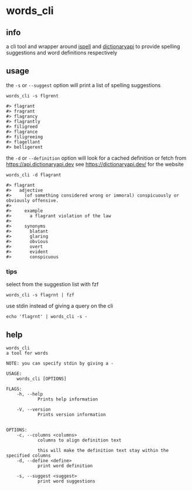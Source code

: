 # words_cli

## info

a cli tool and wrapper around [ispell](https://github.com/lise-henry/rust-ispell) and [dictionaryapi](https://dictionaryapi.dev/) to provide spelling suggestions and word definitions respectively

## usage

the `-s` or `--suggest` option will print a list of spelling suggestions

```
words_cli -s flgrent

#> flagrant
#> fragrant
#> flagrancy
#> flagrantly
#> filigreed
#> flagrance
#> filigreeing
#> flagellant
#> belligerent
```

the `-d` or `--definition` option will look for a cached definition or fetch from https://api.dictionaryapi.dev see https://dictionaryapi.dev/ for the website

```
words_cli -d flagrant

#> flagrant
#>   adjective
#>     (of something considered wrong or immoral) conspicuously or obviously offensive.
#>
#>     example
#>       a flagrant violation of the law
#>
#>     synonyms
#>       blatant
#>       glaring
#>       obvious
#>       overt
#>       evident
#>       conspicuous
```

### tips

select from the suggestion list with fzf

`words_cli -s flagrnt | fzf`


use stdin instead of giving a query on the cli

`echo 'flagrnt' | words_cli -s -`

## help

```
words_cli
a tool for words

NOTE: you can specify stdin by giving a -

USAGE:
    words_cli [OPTIONS]

FLAGS:
    -h, --help
            Prints help information

    -V, --version
            Prints version information


OPTIONS:
    -c, --columns <columns>
            columns to align definition text

            this will make the definition text stay within the specified columns
    -d, --define <define>
            print word definition

    -s, --suggest <suggest>
            print word suggestions
```
